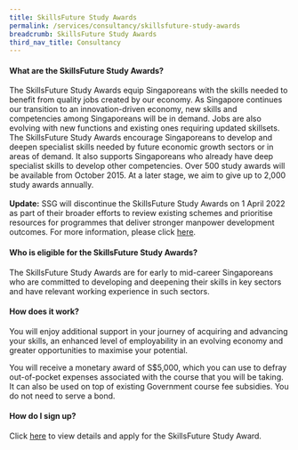 ```yaml
---
title: SkillsFuture Study Awards
permalink: /services/consultancy/skillsfuture-study-awards
breadcrumb: SkillsFuture Study Awards
third_nav_title: Consultancy
---
```

<h4>What are the SkillsFuture Study Awards?</h4>
<p>The SkillsFuture Study Awards equip Singaporeans with the skills needed to benefit from quality jobs created by our economy. As Singapore continues our 
transition to an innovation-driven economy, new skills and competencies among Singaporeans will be in demand. Jobs are also evolving with new functions and 
existing ones requiring updated skillsets. The SkillsFuture Study Awards encourage Singaporeans to develop and deepen specialist skills needed by future 
economic growth sectors or in areas of demand. It also supports Singaporeans who already have deep specialist skills to develop other competencies. Over 500 
study awards will be available from October 2015. At a later stage, we aim to give up to 2,000 study awards annually. 
	<br><br><b>Update:</b> SSG will discontinue the SkillsFuture Study Awards on 1 April 2022 as part of their broader efforts to review existing schemes and prioritise resources for programmes that deliver stronger manpower development outcomes. For more information, please click <a href="https://www.skillsfuture.gov.sg/studyawards">here</a>.</p>

<h4>Who is eligible for the SkillsFuture Study Awards?</h4>
<p>The SkillsFuture Study Awards are for early to mid-career Singaporeans who are committed to developing and deepening their skills in key sectors and have 
relevant working experience in such sectors.</p>

<h4>How does it work?</h4>
<p>You will enjoy additional support in your journey of acquiring and advancing your skills, an enhanced level of employability in an evolving economy and 
greater opportunities to maximise your potential.</p>

<p>You will receive a monetary award of S$5,000, which you can use to defray out-of-pocket expenses associated with the course that you will be taking. It can also be used on top of existing Government course fee subsidies. You do not need to serve a bond.</p>

<h4>How do I sign up?</h4>
<p>Click <a href="https://www.skillsfuture.gov.sg/studyawards">here</a> to view details and apply for the SkillsFuture Study Award.